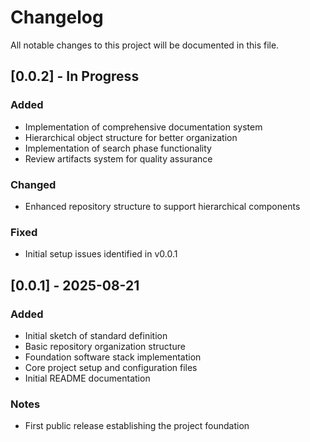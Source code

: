 # Changelog

All notable changes to this project will be documented in this file.

## [0.0.2] - In Progress

### Added
- Implementation of comprehensive documentation system
- Hierarchical object structure for better organization
- Implementation of search phase functionality
- Review artifacts system for quality assurance

### Changed
- Enhanced repository structure to support hierarchical components

### Fixed
- Initial setup issues identified in v0.0.1

## [0.0.1] - 2025-08-21

### Added
- Initial sketch of standard definition
- Basic repository organization structure
- Foundation software stack implementation
- Core project setup and configuration files
- Initial README documentation

### Notes
- First public release establishing the project foundation
